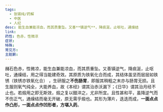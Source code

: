 ```yaml
---
tags:
  - 张锡纯/药解
  - 中医
  - 人纪
desc: 能生血兼能凉血，而其质重坠。又善**镇逆气**，降痰涎，止呕吐，通燥结
link: 
药性: 色赤，性微凉
症状: 
特殊: 
常见方: 
主脏腑:
---
```

赭石色赤，性微凉，能生血兼能凉血，而其质重坠。又善镇逆气，降痰涎，止呕吐，通燥结，用之得当能建奇效。其原质为铁氧化合而成，其结体虽坚而层层如铁锈（铁锈亦铁氧化合） ，生研服之**不伤肠胃**，即服其稍粗之末亦与肠胃无损。且生服则氧气纯全，大能养血，故《本经》谓其治赤沃漏下；《日华》谓其治月经不止也。若煅用之即无斯效，煅之复以醋淬之，尤非所宜。且性甚和平，虽降逆气而不伤正气，通燥结而毫无开破，原无需乎煅也。其形为薄片，迭迭而成，**一面点点作凸形，一面点点作凹形者，方堪入药**。